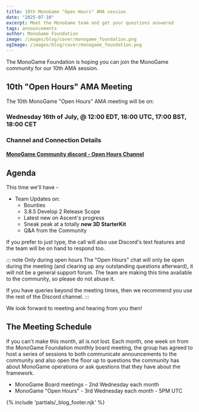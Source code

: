 ```yaml
---
title: 10th MonoGame "Open Hours" AMA session
date: "2025-07-10"
excerpt: Meet the MonoGame team and get your questions answered
tags: announcements
author: MonoGame Foundation
image: /images/blog/cover/monogame_foundation.png
ogImage: /images/blog/cover/monogame_foundation.png
---
```


The MonoGame Foundation is hoping you can join the MonoGame community for our 10th AMA session.

## 10th "Open Hours" AMA Meeting

The 10th MonoGame "Open Hours" AMA meeting will be on:

### Wednesday 16th of July, @ 12:00 EDT, 16:00 UTC, 17:00 BST, 18:00 CET

### Channel and Connection Details

#### [MonoGame Community discord - Open Hours Channel](https://discord.gg/4pcVdjzU?event=1374818474857070653)

## Agenda

This time we'll have -
* Team Updates on:
    * Bounties
    * 3.8.5 Develop 2 Release Scope
    * Latest new on Ascent's progress
    * Sneak peak at a totally **new 3D StarterKit​** 
    * Q&A from the Community

If you prefer to just type, the call will also use Discord's text features and the team will be on hand to respond too.

::: note Only during open hours
The "Open Hours" chat will only be open during the meeting (and clearing up any outstanding questions afterward), it will not be a general support forum.  The team are making this time available to the community, so please do not abuse it.

If you have queries beyond the meeting times, then we recommend you use the rest of the Discord channel.
:::

We look forward to meeting and hearing from you then!

## The Meeting Schedule

If you can't make this month, all is not lost. Each month, one week on from the MonoGame Foundation monthly board meeting, the group has agreed to host a series of sessions to both communicate announcements to the community and also open the floor up to questions the community has about MonoGame operations or ask questions that they have about the framework.

* MonoGame Board meetings - 2nd Wednesday each month
* MonoGame "Open Hours" - 3rd Wednesday each month - 5PM UTC

{% include 'partials/_blog_footer.njk' %}
